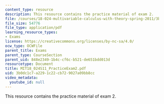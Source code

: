 ```yaml
---
content_type: resource
description: This resource contains the practice material of exam 2.
file: /courses/18-024-multivariable-calculus-with-theory-spring-2011/3b0dc1c7a2291c22cb729027a09bb8cc_MIT18_024S11_PracticeExam2.pdf
file_size: 54776
file_type: application/pdf
learning_resource_types:
- Exams
license: https://creativecommons.org/licenses/by-nc-sa/4.0/
ocw_type: OCWFile
parent_title: Exams
parent_type: CourseSection
parent_uid: 848e2349-1b4c-cf6c-b521-de651bdd013d
resourcetype: Document
title: MIT18_024S11_PracticeExam2.pdf
uid: 3b0dc1c7-a229-1c22-cb72-9027a09bb8cc
video_metadata:
  youtube_id: null
---
```

This resource contains the practice material of exam 2.